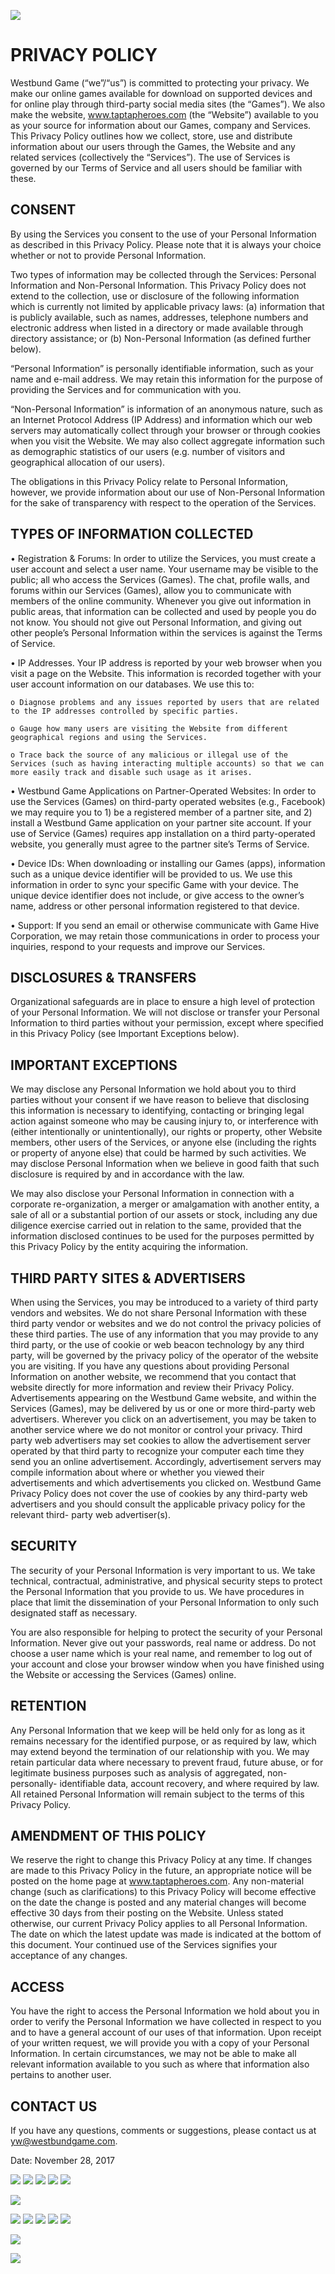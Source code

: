![](img/logo1.png)

# PRIVACY POLICY

Westbund Game (“we”/“us”) is committed to protecting your privacy. We make our
online games available for download on supported devices and for online play
through third-party social media sites (the “Games”). We also make the
website, www.taptapheroes.com (the “Website”) available to you as your source
for information about our Games, company and Services. This Privacy Policy
outlines how we collect, store, use and distribute information about our users
through the Games, the Website and any related services (collectively the
“Services”). The use of Services is governed by our Terms of Service and all
users should be familiar with these.

## CONSENT

By using the Services you consent to the use of your Personal Information as
described in this Privacy Policy. Please note that it is always your choice
whether or not to provide Personal Information.

Two types of information may be collected through the Services: Personal
Information and Non-Personal Information. This Privacy Policy does not extend
to the collection, use or disclosure of the following information which is
currently not limited by applicable privacy laws: (a) information that is
publicly available, such as names, addresses, telephone numbers and electronic
address when listed in a directory or made available through directory
assistance; or (b) Non-Personal Information (as defined further below).

“Personal Information” is personally identifiable information, such as your
name and e-mail address. We may retain this information for the purpose of
providing the Services and for communication with you.

“Non-Personal Information” is information of an anonymous nature, such as an
Internet Protocol Address (IP Address) and information which our web servers
may automatically collect through your browser or through cookies when you
visit the Website. We may also collect aggregate information such as
demographic statistics of our users (e.g. number of visitors and geographical
allocation of our users).

The obligations in this Privacy Policy relate to Personal Information,
however, we provide information about our use of Non-Personal Information for
the sake of transparency with respect to the operation of the Services.

## TYPES OF INFORMATION COLLECTED

• Registration & Forums: In order to utilize the Services, you must create a
user account and select a user name. Your username may be visible to the
public; all who access the Services (Games). The chat, profile walls, and
forums within our Services (Games), allow you to communicate with members of
the online community. Whenever you give out information in public areas, that
information can be collected and used by people you do not know. You should
not give out Personal Information, and giving out other people’s Personal
Information within the services is against the Terms of Service.

• IP Addresses. Your IP address is reported by your web browser when you visit
a page on the Website. This information is recorded together with your user
account information on our databases. We use this to:

    o Diagnose problems and any issues reported by users that are related to the IP addresses controlled by specific parties. 

    o Gauge how many users are visiting the Website from different geographical regions and using the Services. 

    o Trace back the source of any malicious or illegal use of the Services (such as having interacting multiple accounts) so that we can more easily track and disable such usage as it arises. 

• Westbund Game Applications on Partner-Operated Websites: In order to use the
Services (Games) on third-party operated websites (e.g., Facebook) we may
require you to 1) be a registered member of a partner site, and 2) install a
Westbund Game application on your partner site account. If your use of Service
(Games) requires app installation on a third party-operated website, you
generally must agree to the partner site’s Terms of Service.

• Device IDs: When downloading or installing our Games (apps), information
such as a unique device identifier will be provided to us. We use this
information in order to sync your specific Game with your device. The unique
device identifier does not include, or give access to the owner’s name,
address or other personal information registered to that device.

• Support: If you send an email or otherwise communicate with Game Hive
Corporation, we may retain those communications in order to process your
inquiries, respond to your requests and improve our Services.

## DISCLOSURES & TRANSFERS

Organizational safeguards are in place to ensure a high level of protection of
your Personal Information. We will not disclose or transfer your Personal
Information to third parties without your permission, except where specified
in this Privacy Policy (see Important Exceptions below).

## IMPORTANT EXCEPTIONS

We may disclose any Personal Information we hold about you to third parties
without your consent if we have reason to believe that disclosing this
information is necessary to identifying, contacting or bringing legal action
against someone who may be causing injury to, or interference with (either
intentionally or unintentionally), our rights or property, other Website
members, other users of the Services, or anyone else (including the rights or
property of anyone else) that could be harmed by such activities. We may
disclose Personal Information when we believe in good faith that such
disclosure is required by and in accordance with the law.

We may also disclose your Personal Information in connection with a corporate
re-organization, a merger or amalgamation with another entity, a sale of all
or a substantial portion of our assets or stock, including any due diligence
exercise carried out in relation to the same, provided that the information
disclosed continues to be used for the purposes permitted by this Privacy
Policy by the entity acquiring the information.

## THIRD PARTY SITES & ADVERTISERS

When using the Services, you may be introduced to a variety of third party
vendors and websites. We do not share Personal Information with these third
party vendor or websites and we do not control the privacy policies of these
third parties. The use of any information that you may provide to any third
party, or the use of cookie or web beacon technology by any third party, will
be governed by the privacy policy of the operator of the website you are
visiting. If you have any questions about providing Personal Information on
another website, we recommend that you contact that website directly for more
information and review their Privacy Policy. Advertisements appearing on the
Westbund Game website, and within the Services (Games), may be delivered by us
or one or more third-party web advertisers. Wherever you click on an
advertisement, you may be taken to another service where we do not monitor or
control your privacy. Third party web advertisers may set cookies to allow the
advertisement server operated by that third party to recognize your computer
each time they send you an online advertisement. Accordingly, advertisement
servers may compile information about where or whether you viewed their
advertisements and which advertisements you clicked on. Westbund Game Privacy
Policy does not cover the use of cookies by any third-party web advertisers
and you should consult the applicable privacy policy for the relevant third-
party web advertiser(s).

## SECURITY

The security of your Personal Information is very important to us. We take
technical, contractual, administrative, and physical security steps to protect
the Personal Information that you provide to us. We have procedures in place
that limit the dissemination of your Personal Information to only such
designated staff as necessary.

You are also responsible for helping to protect the security of your Personal
Information. Never give out your passwords, real name or address. Do not
choose a user name which is your real name, and remember to log out of your
account and close your browser window when you have finished using the Website
or accessing the Services (Games) online.

## RETENTION

Any Personal Information that we keep will be held only for as long as it
remains necessary for the identified purpose, or as required by law, which may
extend beyond the termination of our relationship with you. We may retain
particular data where necessary to prevent fraud, future abuse, or for
legitimate business purposes such as analysis of aggregated, non-personally-
identifiable data, account recovery, and where required by law. All retained
Personal Information will remain subject to the terms of this Privacy Policy.

## AMENDMENT OF THIS POLICY

We reserve the right to change this Privacy Policy at any time. If changes are
made to this Privacy Policy in the future, an appropriate notice will be
posted on the home page at www.taptapheroes.com. Any non-material change (such
as clarifications) to this Privacy Policy will become effective on the date
the change is posted and any material changes will become effective 30 days
from their posting on the Website. Unless stated otherwise, our current
Privacy Policy applies to all Personal Information. The date on which the
latest update was made is indicated at the bottom of this document. Your
continued use of the Services signifies your acceptance of any changes.

## ACCESS

You have the right to access the Personal Information we hold about you in
order to verify the Personal Information we have collected in respect to you
and to have a general account of our uses of that information. Upon receipt of
your written request, we will provide you with a copy of your Personal
Information. In certain circumstances, we may not be able to make all relevant
information available to you such as where that information also pertains to
another user.

## CONTACT US

If you have any questions, comments or suggestions, please contact us at
yw@westbundgame.com.

Date: November 28, 2017

![](img/f.png) ![](img/n.png) ![](img/y.png) ![](img/e.png) ![](img/icon2.png)

![](img/logo_bottom.png)

![](img/f.png) ![](img/n.png) ![](img/y.png) ![](img/e.png) ![](img/icon2.png)

![](img/logo2.png)

![](img/wap_12.jpg)

